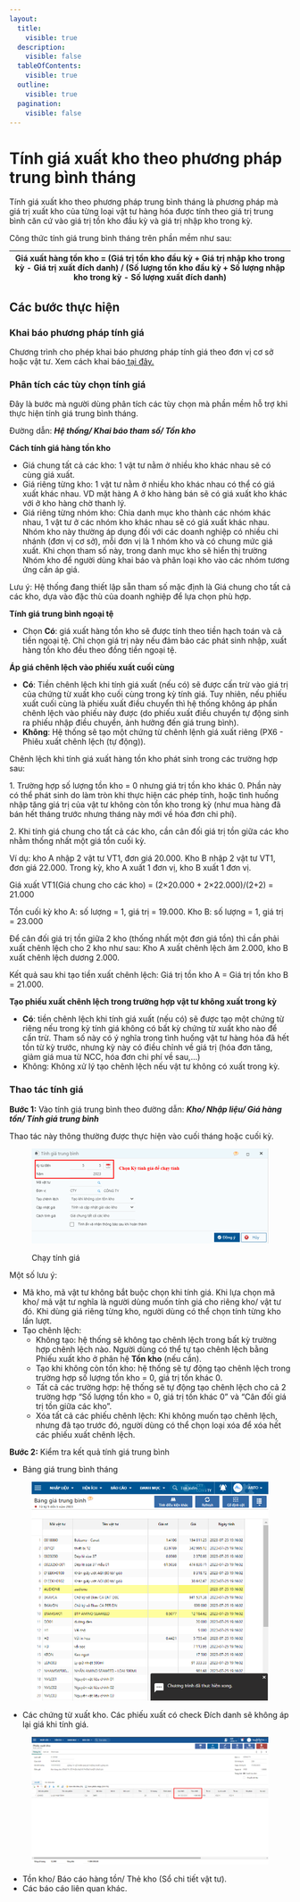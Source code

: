 ```yaml
---
layout:
  title:
    visible: true
  description:
    visible: false
  tableOfContents:
    visible: true
  outline:
    visible: true
  pagination:
    visible: false
---
```


# Tính giá xuất kho theo phương pháp trung bình tháng

Tính giá xuất kho theo phương pháp trung bình tháng là phương pháp mà giá trị xuất kho của từng loại vật tư hàng hóa được tính theo giá trị trung bình căn cứ vào giá trị tồn kho đầu kỳ và giá trị nhập kho trong kỳ.

Công thức tính giá trung bình tháng trên phần mềm như sau:

| Giá xuất hàng tồn kho = (Giá trị tồn kho đầu kỳ + Giá trị nhập kho trong kỳ - Giá trị xuất đích danh) / (Số lượng tồn kho đầu kỳ + Số lượng nhập kho trong kỳ - Số lượng xuất đích danh) |
| ---------------------------------------------------------------------------------------------------------------------------------------------------------------------------------------- |

## Các bước thực hiện

### Khai báo phương pháp tính giá&#x20;

Chương trình cho phép khai báo phương pháp tính giá theo đơn vị cơ sở hoặc vật tư. Xem cách khai báo[ tại đây.](khai-bao-phuong-phap-tinh-gia.md)

### Phân tích các tùy chọn tính giá

Đây là bước mà người dùng phân tích các tùy chọn mà phần mềm hỗ trợ khi thực hiện tính giá trung bình tháng.

Đường dẫn: _**Hệ thống/ Khai báo tham số/ Tồn kho**_

**Cách tính giá hàng tồn kho**

* Giá chung tất cả các kho: 1 vật tư nằm ở nhiều kho khác nhau sẽ có cùng giá xuất.
* Giá riêng từng kho: 1 vật tư nằm ở nhiều kho khác nhau có thể có giá xuất khác nhau. VD mặt hàng A ở kho hàng bán sẽ có giá xuất kho khác với ở kho hàng chờ thanh lý.
* Giá riêng từng nhóm kho: Chia danh mục kho thành các nhóm khác nhau, 1 vật tư ở các nhóm kho khác nhau sẽ có giá xuất khác nhau. Nhóm kho này thường áp dụng đối với các doanh nghiệp có nhiều chi nhánh (đơn vị cơ sở), mỗi đơn vị là 1 nhóm kho và có chung mức giá xuất. Khi chọn tham số này, trong danh mục kho sẽ hiển thị trường Nhóm kho để người dùng khai báo và phân loại kho vào các nhóm tương ứng cần áp giá.

Lưu ý: Hệ thống đang thiết lập sẵn tham số mặc định là Giá chung cho tất cả các kho, dựa vào đặc thù của doanh nghiệp để lựa chọn phù hợp.

**Tính giá trung bình ngoại tệ**

* Chọn **Có**: giá xuất hàng tồn kho sẽ được tính theo tiền hạch toán và cả tiền ngoại tệ. Chỉ chọn giá trị này nếu đảm bảo các phát sinh nhập, xuất hàng tồn kho đều theo đồng tiền ngoại tệ.

**Áp giá chênh lệch vào phiếu xuất cuối cùng**

* **Có**: Tiền chênh lệch khi tính giá xuất (nếu có) sẽ được cấn trừ vào giá trị của chứng từ xuất kho cuối cùng trong kỳ tính giá. Tuy nhiên, nếu phiếu xuất cuối cùng là phiếu xuất điều chuyển thì hệ thống không áp phần chênh lệch vào phiếu này được (do phiếu xuất điều chuyển tự động sinh ra phiếu nhập điều chuyển, ảnh hưởng đến giá trung bình).
* **Không**: Hệ thống sẽ tạo một chứng từ chênh lệnh giá xuất riêng (PX6 - Phiêu xuất chênh lệch (tự động)).&#x20;

Chênh lệch khi tính giá xuất hàng tồn kho phát sinh trong các trường hợp sau:

1\. Trường hợp số lượng tồn kho = 0 nhưng giá trị tồn kho khác 0. Phần này có thể phát sinh do làm tròn khi thực hiện các phép tính, hoặc tình huống nhập tăng giá trị của vật tư không còn tồn kho trong kỳ (như mua hàng đã bán hết tháng trước nhưng tháng này mới về hóa đơn chi phí).

2\. Khi tính giá chung cho tất cả các kho, cần cân đối giá trị tồn giữa các kho nhằm thống nhất một giá tồn cuối kỳ.

Ví dụ: kho A nhập 2 vật tư VT1, đơn giá 20.000. Kho B nhập 2 vật tư VT1, đơn giá 22.000. Trong kỳ, kho A xuất 1 đơn vị, kho B xuất 1 đơn vị.

Giá xuất VT1(Giá chung cho các kho) = (2×20.000 + 2×22.000)/(2+2) = 21.000

Tồn cuối kỳ kho A: số lượng = 1, giá trị = 19.000. Kho B: số lượng = 1, giá trị = 23.000

Để cân đối giá trị tồn giữa 2 kho (thống nhất một đơn giá tồn) thì cần phải xuất chênh lệch cho 2 kho như sau: Kho A xuất chênh lệch âm 2.000, kho B xuất chênh lệch dương 2.000.

Kết quả sau khi tạo tiền xuất chênh lệch: Giá trị tồn kho A = Giá trị tồn kho B = 21.000.

**Tạo phiếu xuất chênh lệch trong trường hợp vật tư không xuất trong kỳ**

* **Có**: tiền chênh lệch khi tính giá xuất (nếu có) sẽ được tạo một chứng từ riêng nếu trong kỳ tính giá không có bất kỳ chứng từ xuất kho nào để cấn trừ. Tham số này có ý nghĩa trong tình huống vật tư hàng hóa đã hết tồn từ kỳ trước, nhưng kỳ này có điều chỉnh về giá trị (hóa đơn tăng, giảm giá mua từ NCC, hóa đơn chi phí về sau,...)
* Không: Không xử lý tạo chênh lệch nếu vật tư không có xuất trong kỳ.

### Thao tác tính giá

**Bước 1:** Vào tính giá trung bình theo đường dẫn: _**Kho/ Nhập liệu/ Giá hàng tồn/ Tính giá trung bình**_

Thao tác này thông thường được thực hiện vào cuối tháng hoặc cuối kỳ.&#x20;

<figure><img src="../../.gitbook/assets/tính giá tb 04.png" alt=""><figcaption><p>Chạy tính giá</p></figcaption></figure>

Một số lưu ý:

* Mã kho, mã vật tư không bắt buộc chọn khi tính giá. Khi lựa chọn mã kho/ mã vật tư nghĩa là người dùng muốn tính giá cho riêng kho/ vật tư đó. Khi dùng giá riêng từng kho, người dùng có thể chọn tính từng kho lần lượt.&#x20;
* Tạo chênh lệch:
  * Không tạo: hệ thống sẽ không tạo chênh lệch trong bất kỳ trường hợp chênh lệch nào. Người dùng có thể tự tạo chênh lệch bằng Phiếu xuất kho ở phân hệ **Tồn kho** (nếu cần).
  * Tạo khi không còn tồn kho: hệ thống sẽ tự động tạo chênh lệch trong trường hợp số lượng tồn kho = 0, giá trị tồn khác 0.
  * Tất cả các trường hợp: hệ thống sẽ tự động tạo chênh lệch cho cả 2 trường hợp “Số lượng tồn kho = 0, giá trị tồn khác 0” và “Cân đối giá trị tồn giữa các kho”.
  * Xóa tất cả các phiếu chênh lệch: Khi không muốn tạo chênh lệch, nhưng đã tạo trước đó, người dùng có thể chọn loại xóa để xóa hết các phiếu xuất chênh lệch.

**Bước 2:** Kiểm tra kết quả tính giá trung bình

* Bảng giá trung bình tháng

<figure><img src="../../.gitbook/assets/image (19).png" alt=""><figcaption></figcaption></figure>

* Các chứng từ xuất kho. Các phiếu xuất có check Đích danh sẽ không áp lại giá khi tính giá.

<figure><img src="../../.gitbook/assets/tính giá tb 02.webp" alt=""><figcaption></figcaption></figure>

* Tồn kho/ Báo cáo hàng tồn/ Thẻ kho (Sổ chi tiết vật tư).
* Các báo cáo liên quan khác.
